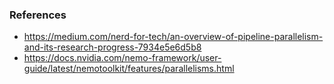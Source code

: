 ### References
- https://medium.com/nerd-for-tech/an-overview-of-pipeline-parallelism-and-its-research-progress-7934e5e6d5b8
- https://docs.nvidia.com/nemo-framework/user-guide/latest/nemotoolkit/features/parallelisms.html
